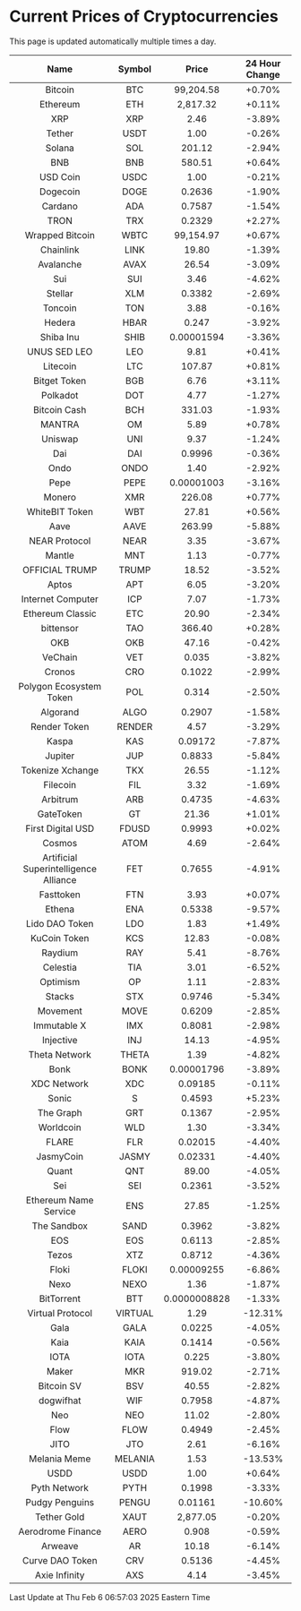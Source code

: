 # Current Prices of Cryptocurrencies
This page is updated automatically multiple times a day.

| Name | Symbol | Price | 24 Hour Change |
| :---: |:---:| :---: | :---: |
| Bitcoin | BTC | 99,204.58 | +0.70% |
| Ethereum | ETH | 2,817.32 | +0.11% |
| XRP | XRP | 2.46 | -3.89% |
| Tether | USDT | 1.00 | -0.26% |
| Solana | SOL | 201.12 | -2.94% |
| BNB | BNB | 580.51 | +0.64% |
| USD Coin | USDC | 1.00 | -0.21% |
| Dogecoin | DOGE | 0.2636 | -1.90% |
| Cardano | ADA | 0.7587 | -1.54% |
| TRON | TRX | 0.2329 | +2.27% |
| Wrapped Bitcoin | WBTC | 99,154.97 | +0.67% |
| Chainlink | LINK | 19.80 | -1.39% |
| Avalanche | AVAX | 26.54 | -3.09% |
| Sui | SUI | 3.46 | -4.62% |
| Stellar | XLM | 0.3382 | -2.69% |
| Toncoin | TON | 3.88 | -0.16% |
| Hedera | HBAR | 0.247 | -3.92% |
| Shiba Inu | SHIB | 0.00001594 | -3.36% |
| UNUS SED LEO | LEO | 9.81 | +0.41% |
| Litecoin | LTC | 107.87 | +0.81% |
| Bitget Token | BGB | 6.76 | +3.11% |
| Polkadot | DOT | 4.77 | -1.27% |
| Bitcoin Cash | BCH | 331.03 | -1.93% |
| MANTRA | OM | 5.89 | +0.78% |
| Uniswap | UNI | 9.37 | -1.24% |
| Dai | DAI | 0.9996 | -0.36% |
| Ondo | ONDO | 1.40 | -2.92% |
| Pepe | PEPE | 0.00001003 | -3.16% |
| Monero | XMR | 226.08 | +0.77% |
| WhiteBIT Token | WBT | 27.81 | +0.56% |
| Aave | AAVE | 263.99 | -5.88% |
| NEAR Protocol | NEAR | 3.35 | -3.67% |
| Mantle | MNT | 1.13 | -0.77% |
| OFFICIAL TRUMP | TRUMP | 18.52 | -3.52% |
| Aptos | APT | 6.05 | -3.20% |
| Internet Computer | ICP | 7.07 | -1.73% |
| Ethereum Classic | ETC | 20.90 | -2.34% |
| bittensor | TAO | 366.40 | +0.28% |
| OKB | OKB | 47.16 | -0.42% |
| VeChain | VET | 0.035 | -3.82% |
| Cronos | CRO | 0.1022 | -2.99% |
| Polygon Ecosystem Token | POL | 0.314 | -2.50% |
| Algorand | ALGO | 0.2907 | -1.58% |
| Render Token | RENDER | 4.57 | -3.29% |
| Kaspa | KAS | 0.09172 | -7.87% |
| Jupiter | JUP | 0.8833 | -5.84% |
| Tokenize Xchange | TKX | 26.55 | -1.12% |
| Filecoin | FIL | 3.32 | -1.69% |
| Arbitrum | ARB | 0.4735 | -4.63% |
| GateToken | GT | 21.36 | +1.01% |
| First Digital USD | FDUSD | 0.9993 | +0.02% |
| Cosmos | ATOM | 4.69 | -2.64% |
| Artificial Superintelligence Alliance | FET | 0.7655 | -4.91% |
| Fasttoken | FTN | 3.93 | +0.07% |
| Ethena | ENA | 0.5338 | -9.57% |
| Lido DAO Token | LDO | 1.83 | +1.49% |
| KuCoin Token | KCS | 12.83 | -0.08% |
| Raydium | RAY | 5.41 | -8.76% |
| Celestia | TIA | 3.01 | -6.52% |
| Optimism | OP | 1.11 | -2.83% |
| Stacks | STX | 0.9746 | -5.34% |
| Movement | MOVE | 0.6209 | -2.85% |
| Immutable X | IMX | 0.8081 | -2.98% |
| Injective | INJ | 14.13 | -4.95% |
| Theta Network | THETA | 1.39 | -4.82% |
| Bonk | BONK | 0.00001796 | -3.89% |
| XDC Network | XDC | 0.09185 | -0.11% |
| Sonic | S | 0.4593 | +5.23% |
| The Graph | GRT | 0.1367 | -2.95% |
| Worldcoin | WLD | 1.30 | -3.34% |
| FLARE | FLR | 0.02015 | -4.40% |
| JasmyCoin | JASMY | 0.02331 | -4.40% |
| Quant | QNT | 89.00 | -4.05% |
| Sei | SEI | 0.2361 | -3.52% |
| Ethereum Name Service | ENS | 27.85 | -1.25% |
| The Sandbox | SAND | 0.3962 | -3.82% |
| EOS | EOS | 0.6113 | -2.85% |
| Tezos | XTZ | 0.8712 | -4.36% |
| Floki | FLOKI | 0.00009255 | -6.86% |
| Nexo | NEXO | 1.36 | -1.87% |
| BitTorrent | BTT | 0.0000008828 | -1.33% |
| Virtual Protocol | VIRTUAL | 1.29 | -12.31% |
| Gala | GALA | 0.0225 | -4.05% |
| Kaia | KAIA | 0.1414 | -0.56% |
| IOTA | IOTA | 0.225 | -3.80% |
| Maker | MKR | 919.02 | -2.71% |
| Bitcoin SV | BSV | 40.55 | -2.82% |
| dogwifhat | WIF | 0.7958 | -4.87% |
| Neo | NEO | 11.02 | -2.80% |
| Flow | FLOW | 0.4949 | -2.45% |
| JITO | JTO | 2.61 | -6.16% |
| Melania Meme | MELANIA | 1.53 | -13.53% |
| USDD | USDD | 1.00 | +0.64% |
| Pyth Network | PYTH | 0.1998 | -3.33% |
| Pudgy Penguins | PENGU | 0.01161 | -10.60% |
| Tether Gold | XAUT | 2,877.05 | -0.20% |
| Aerodrome Finance | AERO | 0.908 | -0.59% |
| Arweave | AR | 10.18 | -6.14% |
| Curve DAO Token | CRV | 0.5136 | -4.45% |
| Axie Infinity | AXS | 4.14 | -3.45% |

Last Update at Thu Feb  6 06:57:03 2025 Eastern Time
